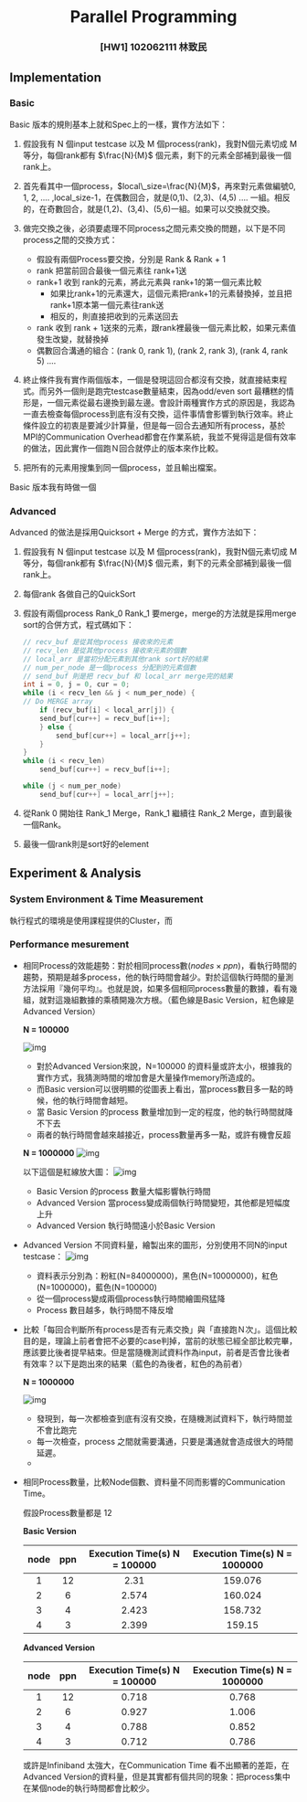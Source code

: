 # <center> Parallel Programming </center>
###  <center> [HW1] 102062111 林致民

## Implementation

### Basic

Basic 版本的規則基本上就和Spec上的一樣，實作方法如下：

1. 假設我有 N 個input testcase 以及 M 個process(rank)，我對N個元素切成 M 等分，每個rank都有 $\frac{N}{M}$ 個元素，剩下的元素全部補到最後一個rank上。

2. 首先看其中一個process，$local\_size=\frac{N}{M}$，再來對元素做編號0, 1, 2, .... ,local_size-1，在偶數回合，就是(0,1)、(2,3)、(4,5) .... 一組。相反的，在奇數回合，就是(1,2)、(3,4)、(5,6)一組。如果可以交換就交換。

3. 做完交換之後，必須要處理不同process之間元素交換的問題，以下是不同process之間的交換方式：
	* 假設有兩個Process要交換，分別是 Rank & Rank + 1 
	* rank 把當前回合最後一個元素往 rank+1送
	* rank+1 收到 rank的元素，將此元素與 rank+1的第一個元素比較
		* 如果比rank+1的元素還大，這個元素把rank+1的元素替換掉，並且把rank+1原本第一個元素往rank送
		* 相反的，則直接把收到的元素送回去
	* rank 收到 rank + 1送來的元素，跟rank裡最後一個元素比較，如果元素值發生改變，就替換掉
	* 偶數回合溝通的組合：(rank 0, rank 1), (rank 2, rank 3), (rank 4, rank 5) ....
4. 終止條件我有實作兩個版本，一個是發現這回合都沒有交換，就直接結束程式。而另外一個則是跑完testcase數量結束，因為odd/even sort 最糟糕的情形是，一個元素從最右邊換到最左邊。會設計兩種實作方式的原因是，我認為一直去檢查每個process到底有沒有交換，這件事情會影響到執行效率。終止條件設立的初衷是要減少計算量，但是每一回合去通知所有process，基於MPI的Communication Overhead都會在作業系統，我並不覺得這是個有效率的做法，因此實作一個跑Ｎ回合就停止的版本來作比較。  

5. 把所有的元素用搜集到同一個process，並且輸出檔案。

Basic 版本我有時做一個

### Advanced

Advanced 的做法是採用Quicksort + Merge 的方式，實作方法如下：

1. 假設我有 N 個input testcase 以及 M 個process(rank)，我對N個元素切成 M 等分，每個rank都有 $\frac{N}{M}$ 個元素，剩下的元素全部補到最後一個rank上。

2. 每個rank 各做自己的QuickSort

3. 假設有兩個process Rank_0 Rank_1 要merge，merge的方法就是採用merge sort的合併方式，程式碼如下：
	
	```cpp
	// recv_buf 是從其他process 接收來的元素
	// recv_len 是從其他process 接收來元素的個數
	// local_arr 是當初分配元素到其他rank sort好的結果
	// num_per_node 是一個process 分配到的元素個數
	// send_buf 則是把 recv_buf 和 local_arr merge完的結果
	int i = 0, j = 0, cur = 0;
	while (i < recv_len && j < num_per_node) {
    // Do MERGE array 
   		if (recv_buf[i] < local_arr[j]) {
       	send_buf[cur++] = recv_buf[i++];
    	} else {
        	send_buf[cur++] = local_arr[j++];
    	}
	}
	while (i < recv_len)
   	 	send_buf[cur++] = recv_buf[i++];

	while (j < num_per_node)
    	send_buf[cur++] = local_arr[j++];
	```

3. 從Rank 0 開始往 Rank_1 Merge，Rank_1 繼續往 Rank_2 Merge，直到最後一個Rank。

4. 最後一個rank則是sort好的element

## Experiment & Analysis

### System Environment & Time Measurement 

執行程式的環境是使用課程提供的Cluster，而

### Performance mesurement

* 相同Process的效能趨勢：對於相同process數($nodes \times ppn$)，看執行時間的趨勢，預期是越多process，他的執行時間會越少。對於這個執行時間的量測方法採用『幾何平均』。也就是說，如果多個相同process數量的數據，看有幾組，就對這幾組數據的乘積開幾次方根。（藍色線是Basic Version，紅色線是Advanced Version）

	**N = 100000**

	![img](./Total_N_100000.png)
	
	* 對於Advanced Version來說，N=100000 的資料量或許太小，根據我的實作方式，我猜測時間的增加會是大量操作memory所造成的。
	* 而Basic version可以很明顯的從圖表上看出，當process數目多一點的時候，他的執行時間會越短。
	* 當 Basic Version 的process 數量增加到一定的程度，他的執行時間就降不下去 
	* 兩者的執行時間會越來越接近，process數量再多一點，或許有機會反超

	**N = 1000000**
	![img](./Total_N_1000000.png)

	
	以下這個是紅線放大圖：
	![img](./Quicksort_N_1000000.png)
	
	* Basic Version 的process 數量大幅影響執行時間
	* Advanced Version 當process變成兩個執行時間變短，其他都是短幅度上升
	* Advanced Version 執行時間遠小於Basic Version
* Advanced Version 不同資料量，繪製出來的圖形，分別使用不同N的input testcase：
	![img](./advanced_all.png)
	
	* 資料表示分別為：粉紅(N=84000000)，黑色(N=10000000)，紅色(N=1000000)，藍色(N=100000)
	* 從一個process變成兩個process執行時間繪圖飛猛降
	* Process 數目越多，執行時間不降反增
	
* 比較「每回合判斷所有process是否有元素交換」與「直接跑Ｎ次」。這個比較目的是，理論上前者會把不必要的case判掉，當前的狀態已經全部比較完畢，應該要比後者提早結束。但是當隨機測試資料作為input，前者是否會比後者有效率？以下是跑出來的結果（藍色的為後者，紅色的為前者）

	**N = 1000000**
	
	![img](./basic_bcast.png)
	
	* 發現到，每一次都檢查到底有沒有交換，在隨機測試資料下，執行時間並不會比跑完
	* 每一次檢查，process 之間就需要溝通，只要是溝通就會造成很大的時間延遲。
	* 
	
* 相同Process數量，比較Node個數、資料量不同而影響的Communication Time。

	假設Process數量都是 12
	
	**Basic Version**
  
	| node | ppn |  Execution Time(s) N = 100000 | Execution Time(s) N = 1000000 |
	|:----:|:---:|:-----------------------------:| :----------------------------:|
	|   1  | 12  |              2.31             |  159.076   |
	|  2   |  6  |              2.574            |  160.024   |
	|  3   |  4  |              2.423            |  158.732   |
	|  4   |  3  |              2.399            |  159.15    |
		
	**Advanced Version**
  
	| node | ppn | Execution Time(s) N = 100000 | Execution Time(s) N = 1000000  |
	|:----:|:---:|:-----------------:| :-----------:|
	|  1   | 12  |      0.718      |  0.768 | 
	|  2   |  6  |      0.927      |  1.006 |
	|  3   |  4  |      0.788      |  0.852 |
	|  4   |  3  |      0.712      |  0.786 |

	或許是Infiniband 太強大，在Communication Time 看不出顯著的差距，在Advanced Version的資料量，但是其實都有個共同的現象：把process集中在某個node的執行時間都會比較少。

